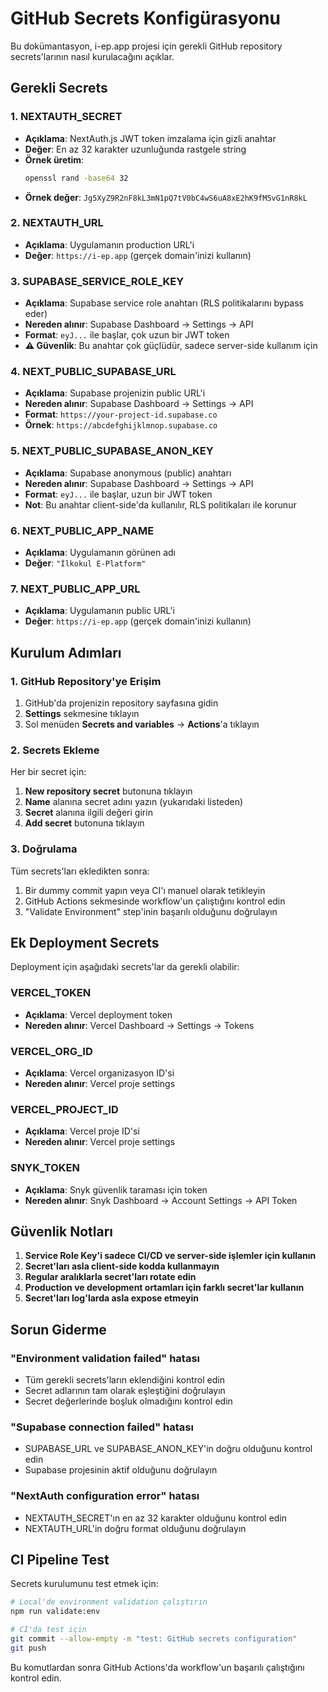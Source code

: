 # GitHub Secrets Konfigürasyonu

Bu dokümantasyon, i-ep.app projesi için gerekli GitHub repository secrets'larının nasıl kurulacağını açıklar.

## Gerekli Secrets

### 1. NEXTAUTH_SECRET
- **Açıklama**: NextAuth.js JWT token imzalama için gizli anahtar
- **Değer**: En az 32 karakter uzunluğunda rastgele string
- **Örnek üretim**: 
  ```bash
  openssl rand -base64 32
  ```
- **Örnek değer**: `Jg5XyZ9R2nF8kL3mN1pQ7tV0bC4wS6uA8xE2hK9fM5vG1nR8kL`

### 2. NEXTAUTH_URL
- **Açıklama**: Uygulamanın production URL'i
- **Değer**: `https://i-ep.app` (gerçek domain'inizi kullanın)

### 3. SUPABASE_SERVICE_ROLE_KEY
- **Açıklama**: Supabase service role anahtarı (RLS politikalarını bypass eder)
- **Nereden alınır**: Supabase Dashboard → Settings → API
- **Format**: `eyJ...` ile başlar, çok uzun bir JWT token
- **⚠️ Güvenlik**: Bu anahtar çok güçlüdür, sadece server-side kullanım için

### 4. NEXT_PUBLIC_SUPABASE_URL
- **Açıklama**: Supabase projenizin public URL'i
- **Nereden alınır**: Supabase Dashboard → Settings → API
- **Format**: `https://your-project-id.supabase.co`
- **Örnek**: `https://abcdefghijklmnop.supabase.co`

### 5. NEXT_PUBLIC_SUPABASE_ANON_KEY
- **Açıklama**: Supabase anonymous (public) anahtarı
- **Nereden alınır**: Supabase Dashboard → Settings → API
- **Format**: `eyJ...` ile başlar, uzun bir JWT token
- **Not**: Bu anahtar client-side'da kullanılır, RLS politikaları ile korunur

### 6. NEXT_PUBLIC_APP_NAME
- **Açıklama**: Uygulamanın görünen adı
- **Değer**: `"İlkokul E-Platform"`

### 7. NEXT_PUBLIC_APP_URL
- **Açıklama**: Uygulamanın public URL'i
- **Değer**: `https://i-ep.app` (gerçek domain'inizi kullanın)

## Kurulum Adımları

### 1. GitHub Repository'ye Erişim
1. GitHub'da projenizin repository sayfasına gidin
2. **Settings** sekmesine tıklayın
3. Sol menüden **Secrets and variables** → **Actions**'a tıklayın

### 2. Secrets Ekleme
Her bir secret için:
1. **New repository secret** butonuna tıklayın
2. **Name** alanına secret adını yazın (yukarıdaki listeden)
3. **Secret** alanına ilgili değeri girin
4. **Add secret** butonuna tıklayın

### 3. Doğrulama
Tüm secrets'ları ekledikten sonra:
1. Bir dummy commit yapın veya CI'ı manuel olarak tetikleyin
2. GitHub Actions sekmesinde workflow'un çalıştığını kontrol edin
3. "Validate Environment" step'inin başarılı olduğunu doğrulayın

## Ek Deployment Secrets

Deployment için aşağıdaki secrets'lar da gerekli olabilir:

### VERCEL_TOKEN
- **Açıklama**: Vercel deployment token
- **Nereden alınır**: Vercel Dashboard → Settings → Tokens

### VERCEL_ORG_ID
- **Açıklama**: Vercel organizasyon ID'si
- **Nereden alınır**: Vercel proje settings

### VERCEL_PROJECT_ID
- **Açıklama**: Vercel proje ID'si
- **Nereden alınır**: Vercel proje settings

### SNYK_TOKEN
- **Açıklama**: Snyk güvenlik taraması için token
- **Nereden alınır**: Snyk Dashboard → Account Settings → API Token

## Güvenlik Notları

1. **Service Role Key'i sadece CI/CD ve server-side işlemler için kullanın**
2. **Secret'ları asla client-side kodda kullanmayın**
3. **Regular aralıklarla secret'ları rotate edin**
4. **Production ve development ortamları için farklı secret'lar kullanın**
5. **Secret'ları log'larda asla expose etmeyin**

## Sorun Giderme

### "Environment validation failed" hatası
- Tüm gerekli secrets'ların eklendiğini kontrol edin
- Secret adlarının tam olarak eşleştiğini doğrulayın
- Secret değerlerinde boşluk olmadığını kontrol edin

### "Supabase connection failed" hatası
- SUPABASE_URL ve SUPABASE_ANON_KEY'in doğru olduğunu kontrol edin
- Supabase projesinin aktif olduğunu doğrulayın

### "NextAuth configuration error" hatası
- NEXTAUTH_SECRET'ın en az 32 karakter olduğunu kontrol edin
- NEXTAUTH_URL'in doğru format olduğunu doğrulayın

## CI Pipeline Test

Secrets kurulumunu test etmek için:

```bash
# Local'de environment validation çalıştırın
npm run validate:env

# CI'da test için
git commit --allow-empty -m "test: GitHub secrets configuration"
git push
```

Bu komutlardan sonra GitHub Actions'da workflow'un başarılı çalıştığını kontrol edin. 